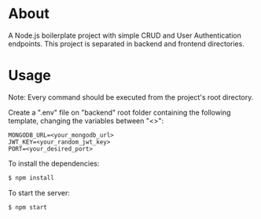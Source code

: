 # About
A Node.js boilerplate project with simple CRUD and User Authentication endpoints.
This project is separated in backend and frontend directories.

# Usage
Note: Every command should be executed from the project's root directory.

Create a ".env" file on "backend" root folder containing the following template, changing the variables between "<>":
```
MONGODB_URL=<your_mongodb_url>
JWT_KEY=<your_random_jwt_key>
PORT=<your_desired_port>
```

To install the dependencies:
```sh
$ npm install
```

To start the server:
```sh
$ npm start
```
